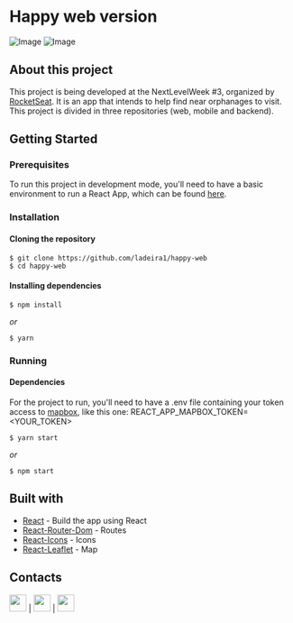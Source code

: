 # Happy web version
![Image](https://github.com/ladeira1/happy-web/tree/docs/landing-web.png)
![Image](https://github.com/ladeira1/happy-web/tree/docs/app.png)

## About this project
This project is being developed at the NextLevelWeek #3, organized by [RocketSeat](https://rocketseat.com.br/). It is an app that intends to help find near orphanages to visit.
This project is divided in three repositories (web, mobile and backend).

## Getting Started
### Prerequisites
To run this project in development mode, you'll need to have a basic environment to run a React App, which can be found [here](https://reactjs.org/).

### Installation
#### Cloning the repository
```
$ git clone https://github.com/ladeira1/happy-web
$ cd happy-web
```
#### Installing dependencies
```
$ npm install
```
_or_
```
$ yarn
```

### Running
#### Dependencies
For the project to run, you'll need to have a .env file containing your token access to [mapbox](https://www.mapbox.com/), like this one:
REACT_APP_MAPBOX_TOKEN=<YOUR_TOKEN>

```
$ yarn start
```
_or_
```
$ npm start
```

## Built with
- [React](https://reactjs.org/) - Build the app using React
- [React-Router-Dom](https://reactrouter.com/web/guides/quick-start) - Routes
- [React-Icons](https://react-icons.github.io/react-icons/) - Icons
- [React-Leaflet](https://react-leaflet.js.org/) - Map

## Contacts
<a href="https://github.com/ladeira1"><img src="https://cdn.iconscout.com/icon/free/png-512/github-153-675523.png" width="30"></a> | <a href="https://www.linkedin.com/in/victor-ladeira-26940a1b8/"><img src="https://image.flaticon.com/icons/png/512/174/174857.png" width="30"></a> | <a href="mailto:victorladeirag@gmail.com"><img src="https://image.flaticon.com/icons/png/512/281/281769.png" width="30"></a>
